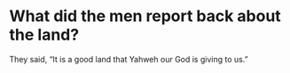 # What did the men report back about the land?

They said, “It is a good land that Yahweh our God is giving to us.”

